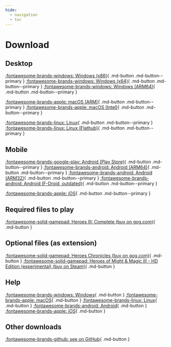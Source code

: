 ```yaml
---
hide:
  - navigation
  - toc
---
```


# Download
## Desktop
[:fontawesome-brands-windows: Windows (x86)](https://github.com/vcmi/vcmi/releases/latest/download/VCMI-Windows-x86.exe){ .md-button .md-button--primary }
[:fontawesome-brands-windows: Windows (x64)](https://github.com/vcmi/vcmi/releases/latest/download/VCMI-Windows-x64.exe){ .md-button .md-button--primary }
[:fontawesome-brands-windows: Windows (ARM64)](https://github.com/vcmi/vcmi/releases/latest/download/VCMI-Windows-arm64.exe){ .md-button .md-button--primary }

[:fontawesome-brands-apple: macOS (ARM)](https://github.com/vcmi/vcmi/releases/latest/download/VCMI-macOS-arm.dmg){ .md-button .md-button--primary }
[:fontawesome-brands-apple: macOS (Intel)](https://github.com/vcmi/vcmi/releases/latest/download/VCMI-macOS-intel.dmg){ .md-button .md-button--primary }

[:fontawesome-brands-linux: Linux](../players/Installation_Linux/){ .md-button .md-button--primary }
[:fontawesome-brands-linux: Linux (Flathub)](https://flathub.org/apps/eu.vcmi.VCMI){ .md-button .md-button--primary }

## Mobile
[:fontawesome-brands-google-play: Android (Play Store)](https://play.google.com/store/apps/details?id=is.xyz.vcmi){ .md-button .md-button--primary }
[:fontawesome-brands-android: Android (ARM64)](https://github.com/vcmi/vcmi/releases/latest/download/VCMI-Android-arm64-v8a.apk){ .md-button .md-button--primary }
[:fontawesome-brands-android: Android (ARM32)](https://github.com/vcmi/vcmi/releases/latest/download/VCMI-Android-armeabi-v7a.apk){ .md-button .md-button--primary }
[:fontawesome-brands-android: Android (F-Droid, outdated)](https://f-droid.org/en/packages/is.xyz.vcmi/){ .md-button .md-button--primary }

[:fontawesome-brands-apple: iOS](https://github.com/vcmi/vcmi/releases/latest/download/VCMI-iOS.ipa){ .md-button .md-button--primary }

## Required files to play
[:fontawesome-solid-gamepad: Heroes III: Complete (buy on gog.com)](https://www.gog.com/en/game/heroes_of_might_and_magic_3_complete_edition){ .md-button }

## Optional files (as extension)
[:fontawesome-solid-gamepad: Heroes Chronicles (buy on gog.com)](https://www.gog.com/en/game/heroes_chronicles_all_chapters){ .md-button }
[:fontawesome-solid-gamepad: Heroes of Might & Magic III - HD Edition (experimental) (buy on Steam)](https://store.steampowered.com/app/297000/Heroes_of_Might__Magic_III__HD_Edition){ .md-button }

## Help
[:fontawesome-brands-windows: Windows](../players/Installation_Windows/){ .md-button }
[:fontawesome-brands-apple: macOS](../players/Installation_macOS/){ .md-button }
[:fontawesome-brands-linux: Linux](../players/Installation_Linux/){ .md-button }
[:fontawesome-brands-android: Android](../players/Installation_Android/){ .md-button }
[:fontawesome-brands-apple: iOS](../players/Installation_iOS/){ .md-button }

## Other downloads
[:fontawesome-brands-github: see on GitHub](https://github.com/vcmi/vcmi/releases/latest){ .md-button }
